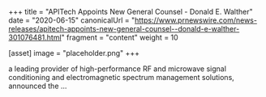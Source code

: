 +++
title = "APITech Appoints New General Counsel - Donald E. Walther"
date = "2020-06-15"
canonicalUrl = "https://www.prnewswire.com/news-releases/apitech-appoints-new-general-counsel--donald-e-walther-301076481.html"
fragment = "content"
weight = 10

[asset]
    image = "placeholder.png"
+++

a leading provider of high-performance RF and microwave signal conditioning 
and electromagnetic spectrum management solutions, announced the ...

